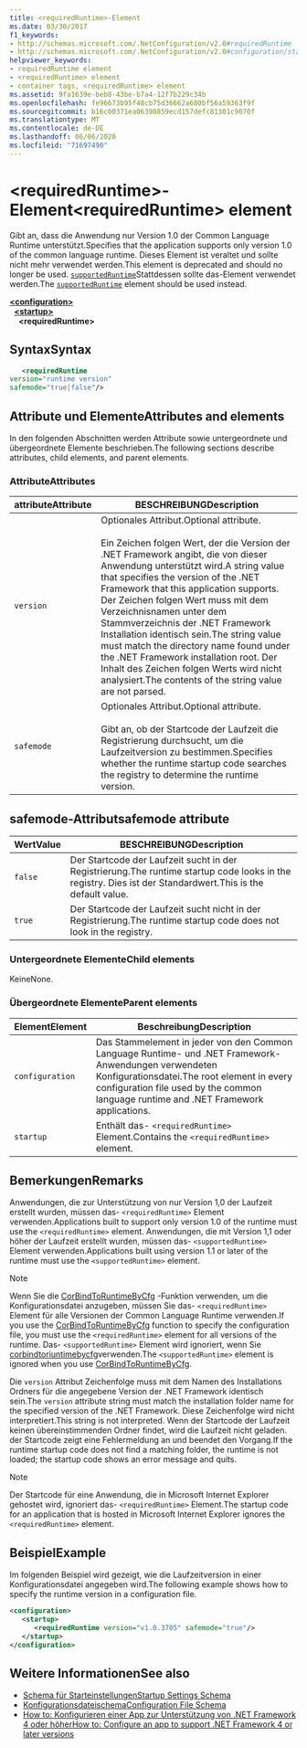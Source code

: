 ```yaml
---
title: <requiredRuntime>-Element
ms.date: 03/30/2017
f1_keywords:
- http://schemas.microsoft.com/.NetConfiguration/v2.0#requiredRuntime
- http://schemas.microsoft.com/.NetConfiguration/v2.0#configuration/startup/requiredRuntime
helpviewer_keywords:
- requiredRuntime element
- <requiredRuntime> element
- container tags, <requiredRuntime> element
ms.assetid: 9fa1639e-beb8-43be-b7a4-12f7b229c34b
ms.openlocfilehash: fe96673b95f48cb75d36662a680bf56a59363f9f
ms.sourcegitcommit: b16c00371ea06398859ecd157defc81301c9070f
ms.translationtype: MT
ms.contentlocale: de-DE
ms.lasthandoff: 06/06/2020
ms.locfileid: "71697490"
---
```

# <a name="requiredruntime-element"></a><span data-ttu-id="0b2a6-102">\<requiredRuntime>-Element</span><span class="sxs-lookup"><span data-stu-id="0b2a6-102">\<requiredRuntime> element</span></span>

<span data-ttu-id="0b2a6-103">Gibt an, dass die Anwendung nur Version 1.0 der Common Language Runtime unterstützt.</span><span class="sxs-lookup"><span data-stu-id="0b2a6-103">Specifies that the application supports only version 1.0 of the common language runtime.</span></span> <span data-ttu-id="0b2a6-104">Dieses Element ist veraltet und sollte nicht mehr verwendet werden.</span><span class="sxs-lookup"><span data-stu-id="0b2a6-104">This element is deprecated and should no longer be used.</span></span> <span data-ttu-id="0b2a6-105">[`supportedRuntime`](supportedruntime-element.md)Stattdessen sollte das-Element verwendet werden.</span><span class="sxs-lookup"><span data-stu-id="0b2a6-105">The [`supportedRuntime`](supportedruntime-element.md) element should be used instead.</span></span>

[**\<configuration>**](../configuration-element.md)  
&nbsp;&nbsp;[**\<startup>**](startup-element.md)  
&nbsp;&nbsp;&nbsp;&nbsp;**\<requiredRuntime>**  

## <a name="syntax"></a><span data-ttu-id="0b2a6-106">Syntax</span><span class="sxs-lookup"><span data-stu-id="0b2a6-106">Syntax</span></span>

```xml
   <requiredRuntime  
version="runtime version"
safemode="true|false"/>
```

## <a name="attributes-and-elements"></a><span data-ttu-id="0b2a6-107">Attribute und Elemente</span><span class="sxs-lookup"><span data-stu-id="0b2a6-107">Attributes and elements</span></span>

<span data-ttu-id="0b2a6-108">In den folgenden Abschnitten werden Attribute sowie untergeordnete und übergeordnete Elemente beschrieben.</span><span class="sxs-lookup"><span data-stu-id="0b2a6-108">The following sections describe attributes, child elements, and parent elements.</span></span>

### <a name="attributes"></a><span data-ttu-id="0b2a6-109">Attribute</span><span class="sxs-lookup"><span data-stu-id="0b2a6-109">Attributes</span></span>

|<span data-ttu-id="0b2a6-110">attribute</span><span class="sxs-lookup"><span data-stu-id="0b2a6-110">Attribute</span></span>|<span data-ttu-id="0b2a6-111">BESCHREIBUNG</span><span class="sxs-lookup"><span data-stu-id="0b2a6-111">Description</span></span>|
|---------------|-----------------|
|`version`|<span data-ttu-id="0b2a6-112">Optionales Attribut.</span><span class="sxs-lookup"><span data-stu-id="0b2a6-112">Optional attribute.</span></span><br /><br /> <span data-ttu-id="0b2a6-113">Ein Zeichen folgen Wert, der die Version der .NET Framework angibt, die von dieser Anwendung unterstützt wird.</span><span class="sxs-lookup"><span data-stu-id="0b2a6-113">A string value that specifies the version of the .NET Framework that this application supports.</span></span> <span data-ttu-id="0b2a6-114">Der Zeichen folgen Wert muss mit dem Verzeichnisnamen unter dem Stammverzeichnis der .NET Framework Installation identisch sein.</span><span class="sxs-lookup"><span data-stu-id="0b2a6-114">The string value must match the directory name found under the .NET Framework installation root.</span></span> <span data-ttu-id="0b2a6-115">Der Inhalt des Zeichen folgen Werts wird nicht analysiert.</span><span class="sxs-lookup"><span data-stu-id="0b2a6-115">The contents of the string value are not parsed.</span></span>|
|`safemode`|<span data-ttu-id="0b2a6-116">Optionales Attribut.</span><span class="sxs-lookup"><span data-stu-id="0b2a6-116">Optional attribute.</span></span><br /><br /> <span data-ttu-id="0b2a6-117">Gibt an, ob der Startcode der Laufzeit die Registrierung durchsucht, um die Laufzeitversion zu bestimmen.</span><span class="sxs-lookup"><span data-stu-id="0b2a6-117">Specifies whether the runtime startup code searches the registry to determine the runtime version.</span></span>|

## <a name="safemode-attribute"></a><span data-ttu-id="0b2a6-118">safemode-Attribut</span><span class="sxs-lookup"><span data-stu-id="0b2a6-118">safemode attribute</span></span>

|<span data-ttu-id="0b2a6-119">Wert</span><span class="sxs-lookup"><span data-stu-id="0b2a6-119">Value</span></span>|<span data-ttu-id="0b2a6-120">BESCHREIBUNG</span><span class="sxs-lookup"><span data-stu-id="0b2a6-120">Description</span></span>|
|-----------|-----------------|
|`false`|<span data-ttu-id="0b2a6-121">Der Startcode der Laufzeit sucht in der Registrierung.</span><span class="sxs-lookup"><span data-stu-id="0b2a6-121">The runtime startup code looks in the registry.</span></span> <span data-ttu-id="0b2a6-122">Dies ist der Standardwert.</span><span class="sxs-lookup"><span data-stu-id="0b2a6-122">This is the default value.</span></span>|
|`true`|<span data-ttu-id="0b2a6-123">Der Startcode der Laufzeit sucht nicht in der Registrierung.</span><span class="sxs-lookup"><span data-stu-id="0b2a6-123">The runtime startup code does not look in the registry.</span></span>|

### <a name="child-elements"></a><span data-ttu-id="0b2a6-124">Untergeordnete Elemente</span><span class="sxs-lookup"><span data-stu-id="0b2a6-124">Child elements</span></span>

<span data-ttu-id="0b2a6-125">Keine</span><span class="sxs-lookup"><span data-stu-id="0b2a6-125">None.</span></span>

### <a name="parent-elements"></a><span data-ttu-id="0b2a6-126">Übergeordnete Elemente</span><span class="sxs-lookup"><span data-stu-id="0b2a6-126">Parent elements</span></span>

|<span data-ttu-id="0b2a6-127">Element</span><span class="sxs-lookup"><span data-stu-id="0b2a6-127">Element</span></span>|<span data-ttu-id="0b2a6-128">Beschreibung</span><span class="sxs-lookup"><span data-stu-id="0b2a6-128">Description</span></span>|
|-------------|-----------------|
|`configuration`|<span data-ttu-id="0b2a6-129">Das Stammelement in jeder von den Common Language Runtime- und .NET Framework-Anwendungen verwendeten Konfigurationsdatei.</span><span class="sxs-lookup"><span data-stu-id="0b2a6-129">The root element in every configuration file used by the common language runtime and .NET Framework applications.</span></span>|
|`startup`|<span data-ttu-id="0b2a6-130">Enthält das- `<requiredRuntime>` Element.</span><span class="sxs-lookup"><span data-stu-id="0b2a6-130">Contains the `<requiredRuntime>` element.</span></span>|

## <a name="remarks"></a><span data-ttu-id="0b2a6-131">Bemerkungen</span><span class="sxs-lookup"><span data-stu-id="0b2a6-131">Remarks</span></span>
 <span data-ttu-id="0b2a6-132">Anwendungen, die zur Unterstützung von nur Version 1,0 der Laufzeit erstellt wurden, müssen das- `<requiredRuntime>` Element verwenden.</span><span class="sxs-lookup"><span data-stu-id="0b2a6-132">Applications built to support only version 1.0 of the runtime must use the `<requiredRuntime>` element.</span></span> <span data-ttu-id="0b2a6-133">Anwendungen, die mit Version 1,1 oder höher der Laufzeit erstellt wurden, müssen das- `<supportedRuntime>` Element verwenden.</span><span class="sxs-lookup"><span data-stu-id="0b2a6-133">Applications built using version 1.1 or later of the runtime must use the `<supportedRuntime>` element.</span></span>

> [!NOTE]
> <span data-ttu-id="0b2a6-134">Wenn Sie die [CorBindToRuntimeByCfg](../../../unmanaged-api/hosting/corbindtoruntimebycfg-function.md) -Funktion verwenden, um die Konfigurationsdatei anzugeben, müssen Sie das- `<requiredRuntime>` Element für alle Versionen der Common Language Runtime verwenden.</span><span class="sxs-lookup"><span data-stu-id="0b2a6-134">If you use the [CorBindToRuntimeByCfg](../../../unmanaged-api/hosting/corbindtoruntimebycfg-function.md) function to specify the configuration file, you must use the `<requiredRuntime>` element for all versions of the runtime.</span></span> <span data-ttu-id="0b2a6-135">Das- `<supportedRuntime>` Element wird ignoriert, wenn Sie [corbindtoriuntimebycfg](../../../unmanaged-api/hosting/corbindtoruntimebycfg-function.md)verwenden.</span><span class="sxs-lookup"><span data-stu-id="0b2a6-135">The `<supportedRuntime>` element is ignored when you use [CorBindToRuntimeByCfg](../../../unmanaged-api/hosting/corbindtoruntimebycfg-function.md).</span></span>

 <span data-ttu-id="0b2a6-136">Die `version` Attribut Zeichenfolge muss mit dem Namen des Installations Ordners für die angegebene Version der .NET Framework identisch sein.</span><span class="sxs-lookup"><span data-stu-id="0b2a6-136">The `version` attribute string must match the installation folder name for the specified version of the .NET Framework.</span></span> <span data-ttu-id="0b2a6-137">Diese Zeichenfolge wird nicht interpretiert.</span><span class="sxs-lookup"><span data-stu-id="0b2a6-137">This string is not interpreted.</span></span> <span data-ttu-id="0b2a6-138">Wenn der Startcode der Laufzeit keinen übereinstimmenden Ordner findet, wird die Laufzeit nicht geladen. der Startcode zeigt eine Fehlermeldung an und beendet den Vorgang.</span><span class="sxs-lookup"><span data-stu-id="0b2a6-138">If the runtime startup code does not find a matching folder, the runtime is not loaded; the startup code shows an error message and quits.</span></span>

> [!NOTE]
> <span data-ttu-id="0b2a6-139">Der Startcode für eine Anwendung, die in Microsoft Internet Explorer gehostet wird, ignoriert das- `<requiredRuntime>` Element.</span><span class="sxs-lookup"><span data-stu-id="0b2a6-139">The startup code for an application that is hosted in Microsoft Internet Explorer ignores the `<requiredRuntime>` element.</span></span>

## <a name="example"></a><span data-ttu-id="0b2a6-140">Beispiel</span><span class="sxs-lookup"><span data-stu-id="0b2a6-140">Example</span></span>

<span data-ttu-id="0b2a6-141">Im folgenden Beispiel wird gezeigt, wie die Laufzeitversion in einer Konfigurationsdatei angegeben wird.</span><span class="sxs-lookup"><span data-stu-id="0b2a6-141">The following example shows how to specify the runtime version in a configuration file.</span></span>

```xml
<configuration>
   <startup>
      <requiredRuntime version="v1.0.3705" safemode="true"/>
   </startup>
</configuration>
```

## <a name="see-also"></a><span data-ttu-id="0b2a6-142">Weitere Informationen</span><span class="sxs-lookup"><span data-stu-id="0b2a6-142">See also</span></span>

- [<span data-ttu-id="0b2a6-143">Schema für Starteinstellungen</span><span class="sxs-lookup"><span data-stu-id="0b2a6-143">Startup Settings Schema</span></span>](index.md)
- [<span data-ttu-id="0b2a6-144">Konfigurationsdateischema</span><span class="sxs-lookup"><span data-stu-id="0b2a6-144">Configuration File Schema</span></span>](../index.md)
- [<span data-ttu-id="0b2a6-145">How to: Konfigurieren einer App zur Unterstützung von .NET Framework 4 oder höher</span><span class="sxs-lookup"><span data-stu-id="0b2a6-145">How to: Configure an app to support .NET Framework 4 or later versions</span></span>](../../../migration-guide/how-to-configure-an-app-to-support-net-framework-4-or-4-5.md)
